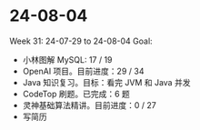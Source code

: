 # 24-08-04
Week 31: 24-07-29 to 24-08-04
Goal:
- 小林图解 MySQL: 17 / 19
- OpenAI 项目。目前进度：29 / 34
- Java 知识复习。目标：看完 JVM 和 Java 并发
- CodeTop 刷题。已完成：6 题
- 灵神基础算法精讲。目前进度：0 / 27
- 写简历
